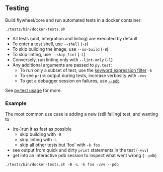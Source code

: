 ## Testing
Build flywheel/core and run automated tests in a docker container:
```
./tests/bin/docker-tests.sh
```

* All tests (unit, integration and linting) are executed by default
* To enter a test shell, use `--shell` (`-s`)
* To skip building the image, use `--no-build` (`-B`)
* To skip linting, use `--skip-lint` (`-L`)
* Conversely, run linting only with `--lint-only` (`-l`)
* Any additional arguments are passed to `py.test`:
    * To run only a subset of test, use the [keyword expression filter](https://docs.pytest.org/en/latest/usage.html#specifying-tests-selecting-tests) `-k`
    * To see `print` output during tests, increase verbosity with `-vvv`
    * To get a debugger session on failures, use [`--pdb`](https://docs.pytest.org/en/latest/usage.html#dropping-to-pdb-python-debugger-on-failures)

See [py.test usage](https://docs.pytest.org/en/latest/usage.html) for more.

### Example
The most common use case is adding a new (still failing) test, and wanting to
* (re-)run it as fast as possible
   * skip building with `-B`
   * skip linting with `-L`
   * skip all other tests but 'foo' with `-k foo`
* see output from quick and dirty `print` statements in the test (`-vvv`)
* get into an interactive pdb session to inspect what went wrong (`--pdb`)

```
./tests/bin/docker-tests.sh -B -L -k foo -vvv --pdb
```
